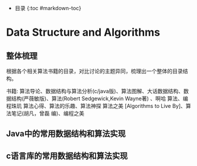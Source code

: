 - 目录
{:toc #markdown-toc}	

# Data Structure and Algorithms



## 整体梳理

根据各个相关算法书籍的目录，对比讨论的主题异同，梳理出一个整体的目录结构。


书籍:
算法导论、数据结构与算法分析(c/java版)、算法图解、大话数据结构、数据结构(严薇敏版)、算法(Robert Sedgewick,Kevin Wayne著) 、啊哈 算法、编程珠玑
算法心得、算法的乐趣、算法神探
算法之美 [Algorithms to Live By]、算法笔记(胡凡，曾磊 编)、编程之美











## Java中的常用数据结构和算法实现




## c语言库的常用数据结构和算法实现











